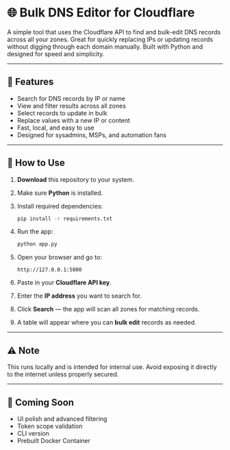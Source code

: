 # 🌐 Bulk DNS Editor for Cloudflare

A simple tool that uses the Cloudflare API to find and bulk-edit DNS records across all your zones. Great for quickly replacing IPs or updating records without digging through each domain manually. Built with Python and designed for speed and simplicity.

---

## 🧰 Features

- Search for DNS records by IP or name
- View and filter results across all zones
- Select records to update in bulk
- Replace values with a new IP or content
- Fast, local, and easy to use
- Designed for sysadmins, MSPs, and automation fans

---

## 🧪 How to Use

1. **Download** this repository to your system.
2. Make sure **Python** is installed.
3. Install required dependencies:
   ```bash
   pip install -r requirements.txt
   ```
4. Run the app:
   ```bash
   python app.py
   ```
5. Open your browser and go to:
   ```
   http://127.0.0.1:5000
   ```

6. Paste in your **Cloudflare API key**.
7. Enter the **IP address** you want to search for.
8. Click **Search** — the app will scan all zones for matching records.
9. A table will appear where you can **bulk edit** records as needed.

---

## ⚠️ Note

This runs locally and is intended for internal use. Avoid exposing it directly to the internet unless properly secured.

---

## 📌 Coming Soon

- UI polish and advanced filtering
- Token scope validation
- CLI version
- Prebuilt Docker Container
